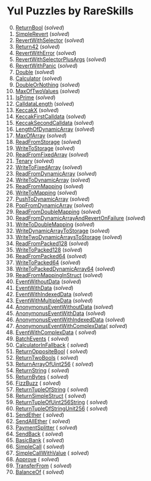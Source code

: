 # Yul Puzzles by RareSkills

0. [ReturnBool](./src/ReturnBool.sol) (_solved_)
1. [SimpleRevert](./src/SimpleRevert.sol) (_solved_)
2. [RevertWithSelector](./src/RevertWithSelector.sol) (_solved_)
3. [Return42](./src/Return42.sol) (_solved_)
4. [RevertWithError](./src/RevertWithError.sol) (_solved_)
5. [RevertWithSelectorPlusArgs](./src/RevertWithSelectorPlusArgs.sol) (_solved_)
6. [RevertWithPanic](./src/RevertWithPanic.sol) (_solved_)
7. [Double](./src/Double.sol) (_solved_)
8. [Calculator](./src/Calculator.sol) (_solved_)
9. [DoubleOrNothing](./src/DoubleOrNothing.sol) (_solved_)
10. [MaxOfTwoValues](./src/MaxOfTwoValues.sol) (_solved_)
11. [IsPrime](./src/IsPrime.sol) (_solved_)
12. [CalldataLength](./src/CalldataLength.sol) (_solved_)
13. [KeccakX](./src/KeccakX.sol) (_solved_)
14. [KeccakFirstCalldata](./src/KeccakFirstCalldata.sol) (_solved_)
15. [KeccakSecondCalldata](./src/KeccakSecondCalldata.sol) (_solved_)
16. [LengthOfDynamicArray](./src/LengthOfDynamicArray.sol) (_solved_)
17. [MaxOfArray](./src/MaxOfArray.sol) (_solved_)
18. [ReadFromStorage](./src/ReadFromStorage.sol) (_solved_)
19. [WriteToStorage](./src/WriteToStorage.sol) (_solved_)
20. [ReadFromFixedArray](./src/ReadFromFixedArray.sol) (_solved_)
21. [Tenary](./src/Tenary.sol) (_solved_)
22. [WriteToFixedArray](./src/WriteToFixedArray.sol) (_solved_)
23. [ReadFromDynamicArray](./src/ReadFromDynamicArray.sol) (_solved_)
24. [WriteToDynamicArray](./src/WriteToDynamicArray.sol) (_solved_)
25. [ReadFromMapping](./src/ReadFromMapping.sol) (_solved_)
26. [WriteToMapping](./src/WriteToMapping.sol) (_solved_)
27. [PushToDynamicArray](./src/PushToDynamicArray.sol) (_solved_)
28. [PopFromDynamicArray](./src/PopFromDynamicArray.sol) (_solved_)
29. [ReadFromDoubleMapping](./src/ReadFromDoubleMapping.sol) (_solved_)
30. [ReadFromDynamicArrayAndRevertOnFailure](./src/ReadFromDynamicArrayAndRevertOnFailure.sol) (_solved_)
31. [WriteToDoubleMapping](./src/WriteToDoubleMapping.sol) (_solved_)
32. [WriteDynamicArrayToStorage](./src/WriteDynamicArrayToStorage.sol) (_solved_)
33. [WriteTwoDynamicArraysToStorage](./src/WriteTwoDynamicArraysToStorage.sol) (_solved_)
34. [ReadFromPacked128](./src/ReadFromPacked128.sol) (_solved_)
35. [WriteToPacked128](./src/WriteToPacked128.sol) (_solved_)
36. [ReadFromPacked64](./src/ReadFromPacked64.sol) (_solved_)
37. [WriteToPacked64](./src/WriteToPacked64.sol) (_solved_)
38. [WriteToPackedDynamicArray64](./src/WriteToPackedDynamicArray64.sol) (_solved_)
39. [ReadFromMappingInStruct](./src/ReadFromMappingInStruct.sol) (_solved_)
40. [EventWithoutData](./src/EventWithoutData.sol) (_solved_)
41. [EventWithData](./src/EventWithData.sol) (_solved_)
42. [EventWithIndexedData](./src/EventWithIndexedData.sol) (_solved_)
43. [EventWithMultipleData](./src/EventWithMultipleData.sol) (_solved_)
44. [AnonymonusEventWithoutData](./src/AnonymonusEventWithoutData.sol) (_solved_)
45. [AnonymonusEventWithData](./src/AnonymonusEventWithData.sol) (_solved_)
46. [AnonymonusEventWithIndexedData](./src/AnonymonusEventWithIndexedData.sol) (_solved_)
47. [AnonymonusEventWithComplexData](./src/AnonymonusEventWithComplexData.sol)( _solved_)
48. [EventWithComplexData](./src/EventWithComplexData.sol) ( _solved_)
49. [BatchEvents](./src/BatchEvents.sol) ( _solved_)
50. [CalculatorInFallback](./src/CalculatorInFallback.sol) ( _solved_)
51. [ReturnOppositeBool](./src/ReturnOppositeBool.sol) ( _solved_)
52. [ReturnTwoBools](./src/ReturnTwoBools.sol) ( _solved_)
53. [ReturnArrayOfUint256](./src/ReturnArrayOfUint256.sol) ( _solved_)
54. [ReturnString](./src/ReturnString.sol) ( _solved_)
55. [ReturnBytes](./src/ReturnBytes.sol) ( _solved_)
56. [FizzBuzz](./src/FizzBuzz.sol) ( _solved_)
57. [ReturnTupleOfString](./src/ReturnTupleOfString.sol) ( _solved_)
58. [ReturnSimpleStruct](./src/ReturnSimpleStruct.sol) ( _solved_)
59. [ReturnTupleOfUint256String](./src/ReturnTupleOfUint256String.sol) ( _solved_)
60. [ReturnTupleOfStringUnit256](./src/ReturnTupleOfStringUnit256.sol) ( _solved_)
61. [SendEther](./src/SendEther.sol) ( _solved_)
62. [SendAllEther](./src/SendAllEther.sol) ( _solved_)
63. [PaymentSplitter](./src/PaymentSplitter.sol) ( _solved_)
64. [SendBack](./src/SendBack.sol) ( _solved_)
65. [BasicBank](./src/BasicBank.sol) ( _solved_)
66. [SimpleCall](./src/SimpleCall.sol) ( _solved_)
67. [SimpleCallWithValue](./src/SimpleCallWithValue.sol) ( _solved_)
68. [Approve](./src/Approve.sol) ( _solved_)
69. [TransferFrom](./src/TransferFrom.sol) ( _solved_)
70. [BalanceOf](./src/BalanceOf.sol) ( _solved_)
